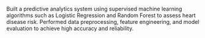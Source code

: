 Built a predictive analytics system using supervised machine learning algorithms such as Logistic Regression and Random Forest to assess heart disease risk. Performed data preprocessing, feature engineering, and model evaluation to achieve high accuracy and reliability.
